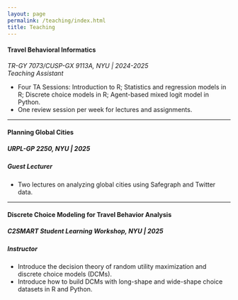 ```yaml
---
layout: page
permalink: /teaching/index.html
title: Teaching
---
```


#### Travel Behavioral Informatics
*TR-GY 7073/CUSP-GX 9113A, NYU  |  2024-2025*   
*Teaching Assistant*
- Four TA Sessions: Introduction to R; Statistics and regression models in R; Discrete choice models in R; Agent-based mixed logit model in Python.
- One review session per week for lectures and assignments.

---

#### Planning Global Cities
##### *URPL-GP 2250, NYU  |  2025*     
##### *Guest Lecturer*
- Two lectures on analyzing global cities using Safegraph and Twitter data.

---

#### Discrete Choice Modeling for Travel Behavior Analysis
##### *C2SMART Student Learning Workshop, NYU  |  2025*     
##### *Instructor*
- Introduce the decision theory of random utility maximization and discrete choice models (DCMs).
- Introduce how to build DCMs with long-shape and wide-shape choice datasets in R and Python.